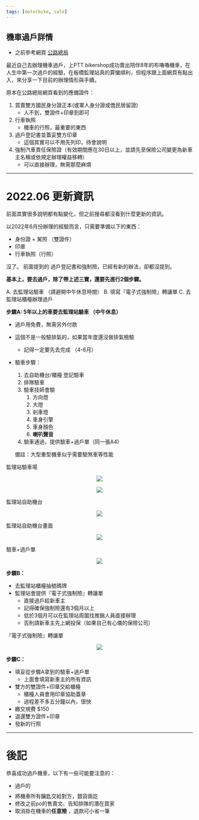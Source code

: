 ```yaml
---
tags: [motorbike, sale]
---
```


## 機車過戶詳情


- 之前參考網頁 [公路總局](https://www.thb.gov.tw/page?node=1771eb57-6360-4987-bc92-ed6bf3eebbf4)

最近自己去辦理機車過戶，上PTT bikershop成功賣出陪伴8年的布嚕嚕機車，在人生中第一次過戶的經驗，在板橋監理站真的算蠻順利，但程序跟上面網頁有點出入，來分享一下目前的辦理情形與手續。

原本在公路總局網頁看到的應備證件：
1. 買賣雙方國民身分證正本(或軍人身分證或僑民居留證)
   - 人不到，雙證件+印章到即可
2. 行車執照
   - 機車的行照，最重要的東西
3. 過戶登記書並蓋妥雙方印章
   - 這個其實可以不用先列印，待會說明
4. 強制汽車責任保險證（有效期間應在30日以上，並請先至保險公司變更為新車主名稱或依規定辦理權益移轉）
    - 可以直接辦理，無需那麼麻煩

---
# 2022.06 更新資訊

前面其實很多說明都有點變化，但之前搜尋都沒看到什麼更新的資訊。

以2022年6月份辦理的經驗而言，只需要準備以下的東西：
- 身份證 + 駕照 （雙證件）
- 印章
- 行車執照（行照）

沒了。
前面提到的 過戶登記書和強制險，已經有新的辦法，卻都沒提到。

**基本上，要去過戶，除了帶上述三寶，還要先進行2個步驟。**

A. 去監理站驗車 （請避開中午休息時間）
B. 填寫『電子式強制險』轉讓單
C. 去監理站櫃檯辦理過戶

**步驟A: 5年以上的車要去監理站驗車 （中午休息）**

- 過戶用免費，無需另外付款
- 這個不是一般驗排氣的，如果當年度還沒做排氣檢驗
  - 記得一定要先去完成 （4-6月）
- 驗車步驟：
  1. 去自助機台/櫃檯 登記驗車
  2. 排隊驗車
  3. 驗車技師會驗
     1. 方向燈
     2. 大燈
     3. 剎車燈
     4. 車身引擎
     5. 車身顏色
     6. **喇叭聲音**
  4. 驗車通過，提供驗車+過戶單（同一張A4)
    
    備註：大型重型機車似乎需要驗煞車等性能




監理站驗車場

<p align="center" width=50%>
<img src='https://imgur.com/ZjWerUh.jpg'>
</p>

<p align="center" width=50%>
<img src='https://imgur.com/dINtusi.jpg'>
</p>

監理站自助機台

<p align="center" width=50%>
<img src='https://imgur.com/pVLWW7F.jpg'>
</p>

監理站自助機台畫面

<p align="center" width=50%>
<img src='https://imgur.com/SIgKnk6.jpg'>
</p>

驗車+過戶單

<p align="center" width=50%>
<img src='https://imgur.com/ny0uLla.jpg'>
</p>


**步驟B：**

- 去監理站櫃檯抽號碼牌
- 監理站會提供『電子式強制險』轉讓單
	- 直接過戶給新車主
	- 記得確保強制險還有3個月以上
	- 低於3個月可以在監理站周圍找推銷人員直接辦理
	- 否則請新車主先上網投保（如果自己有心儀的保險公司）



『電子式強制險』轉讓單

<p align="center" width="50%">
<img src='https://imgur.com/KZBs7p2.jpg'>
</p>

**步驟C：**

- 填妥從步驟A拿到的驗車+過戶單
  - 上面會填寫新車主的所有資訊
- 雙方的雙證件+印章交給櫃檯
  - 櫃檯人員會用印章協助蓋章
  - 過程差不多五分鐘以內，很快
- 繳交規費 $150
- 退還雙方證件+印章
- 發新的行照

---
# 後記

恭喜成功過戶機車，以下有一些可能要注意的：
- 過戶的$$$$
- 將機車所有鑰匙交給對方，銀貨兩訖
- 修改之前po的售賣文、告知排隊的潛在買家
- 取消掛在機車的**任意險** ，退款可小省一筆
